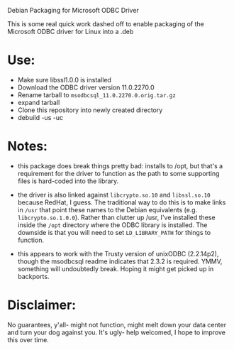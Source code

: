 Debian Packaging for Microsoft ODBC Driver

This is some real quick work dashed off to enable packaging of the Microsoft ODBC driver for Linux into a .deb

# Use:

* Make sure libssl1.0.0 is installed
* Download the ODBC driver version 11.0.2270.0
* Rename tarball to `msodbcsql_11.0.2270.0.orig.tar.gz`
* expand tarball
* Clone this repository into newly created directory
* debuild -us -uc

# Notes:

* this package does break things pretty bad: installs to /opt, but that's a requirement for the driver to function as the path to some supporting files is hard-coded into the library.

* the driver is also linked against `libcrypto.so.10` and `libssl.so.10` because RedHat, I guess.  The traditional way to do this is to make links in `/usr` that point these names to the Debian equivalents (e.g. `libcrypto.so.1.0.0`).  Rather than clutter up /usr, I've installed these inside the `/opt` directory where the ODBC library is installed.  The downside is that you will need to set `LD_LIBRARY_PATH` for things to function.

* this appears to work with the Trusty version of unixODBC (2.2.14p2), though the msodbcsql readme indicates that 2.3.2 is required. YMMV, something will undoubtedly break.  Hoping it might get picked up in backports.

# Disclaimer:

No guarantees, y'all- might not function, might melt down your data center and turn your dog against you.  It's ugly- help welcomed, I hope to improve this over time.

